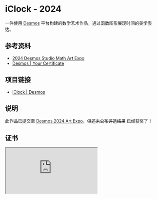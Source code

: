 # iClock - 2024

一件使用 [Desmos](https://www.desmos.com/) 平台构建的数学艺术作品，通过函数图形展现时间的美学表达。

## 参考资料

- [2024 Desmos Studio Math Art Expo](https://blog.desmos.com/articles/art-expo-launch-2024/)
- [Desmos | Your Certificate](https://www.desmos.com/winner-certificate-2024?hash=p4i42jkcp1)

## 项目链接

- [iClock | Desmos](https://www.desmos.com/geometry/p4i42jkcp1)

## 说明

此作品已提交至 [Desmos 2024 Art Expo](https://www.desmos.com/art)，~~但还未公布评选结果~~ 已经获奖了！

## 证书

<iframe
  src="https://www.desmos.com/winner-certificate-2024?hash=p4i42jkcp1"
  style={{display: 'block', width: '100%', height: '840px'}}
/>

## 效果展示

<IframeWindow url="https://www.desmos.com/geometry/p4i42jkcp1" />
